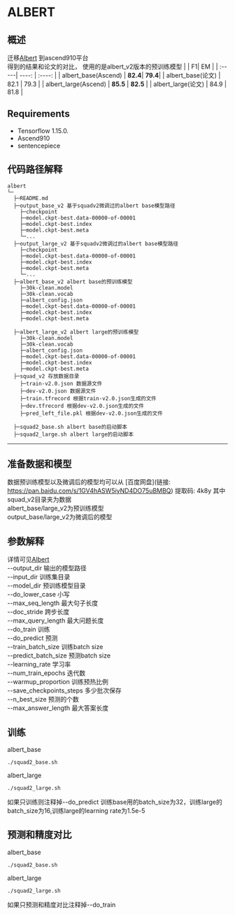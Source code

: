 # ALBERT
## 概述
迁移[Albert](https://github.com/google-research/albert) 到ascend910平台  
得到的结果和论文的对比，
使用的是albert_v2版本的预训练模型
|  | F1| EM |
| :-----| ----: | :----: |
| albert_base(Ascend) | **82.4**| **79.4**|
| albert_base(论文) | 82.1 | 79.3 |
| albert_large(Ascend) | **85.5** | **82.5** |
| albert_large(论文) | 84.9 | 81.8 |

## Requirements
- Tensorflow 1.15.0.
- Ascend910
- sentencepiece

## 代码路径解释

```shell
albert
└─ 
  ├─README.md
  ├─output_base_v2 基于squadv2微调过的albert base模型路径
  	├─checkpoint
  	├─model.ckpt-best.data-00000-of-00001
  	├─model.ckpt-best.index
  	├─model.ckpt-best.meta
  	└─...
  ├─output_large_v2 基于squadv2微调过的albert base模型路径
  	├─checkpoint
  	├─model.ckpt-best.data-00000-of-00001
  	├─model.ckpt-best.index
  	├─model.ckpt-best.meta
  	└─...
  ├─albert_base_v2 albert base的预训练模型
  	├─30k-clean.model
  	├─30k-clean.vocab
  	├─albert_config.json
  	├─model.ckpt-best.data-00000-of-00001
  	├─model.ckpt-best.index
  	├─model.ckpt-best.meta

  ├─albert_large_v2 albert large的预训练模型
  	├─30k-clean.model
  	├─30k-clean.vocab
  	├─albert_config.json
  	├─model.ckpt-best.data-00000-of-00001
  	├─model.ckpt-best.index
  	├─model.ckpt-best.meta
  ├─squad_v2 存放数据目录
  	├─train-v2.0.json 数据源文件
  	├─dev-v2.0.json 数据源文件
  	├─train.tfrecord 根据train-v2.0.json生成的文件
  	├─dev.tfrecord 根据dev-v2.0.json生成的文件
  	├─pred_left_file.pkl 根据dev-v2.0.json生成的文件

  ├─squad2_base.sh albert base的启动脚本
  ├─squad2_large.sh albert large的启动脚本
```

---

## 准备数据和模型
数据预训练模型以及微调后的模型均可以从 
[百度网盘](链接: https://pan.baidu.com/s/1GV4hASW5iyND4DO75uBMBQ) 提取码: 4k8y
其中squad_v2目录夹为数据  
albert_base/large_v2为预训练模型  
output_base/large_v2为微调后的模型  



## 参数解释
   详情可见[Albert](https://github.com/google-research/albert)  
  --output_dir 输出的模型路径  
  --input_dir 训练集目录  
  --model_dir 预训练模型目录  
  --do_lower_case 小写  
  --max_seq_length 最大句子长度  
  --doc_stride 跨步长度  
  --max_query_length 最大问题长度  
  --do_train 训练  
  --do_predict 预测  
  --train_batch_size 训练batch size  
  --predict_batch_size 预测batch size   
  --learning_rate 学习率  
  --num_train_epochs 迭代数  
  --warmup_proportion 训练预热比例  
  --save_checkpoints_steps 多少批次保存  
  --n_best_size 预测的个数  
  --max_answer_length 最大答案长度  
## 训练

albert_base
```
./squad2_base.sh
```
albert_large
```
./squad2_large.sh
```
如果只训练则注释掉--do_predict
训练base用的batch_size为32，训练large的batch_size为16,训练large的learning rate为1.5e-5
## 预测和精度对比

albert_base
```
./squad2_base.sh
```
albert_large
```
./squad2_large.sh
```
如果只预测和精度对比注释掉--do_train

